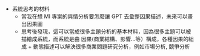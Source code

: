 * 系統思考的材料
  * 當我在想 MI 專案的與情分析要怎麼讓 GPT 去彙整因果描述，未來可以畫出因果圖
  * 思考後發現，這可以當成很多主題分析的基本材料，因為很多主題可以被描繪成系統，而系統是由 因果(商業結構、影響...等）構成，各種因果的組成 + 動態描述可以解決很多商業問題研究分析，例如市場分析, 競爭分析